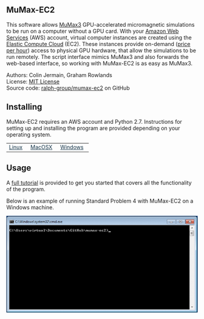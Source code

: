 ## MuMax-EC2 ##

This software allows [MuMax3](http://mumax.github.io/) GPU-accelerated micromagnetic simulations to be run on a computer without a GPU card. With your [Amazon Web Services](http://aws.amazon.com/) (AWS) account, virtual computer instances are created using the [Elastic Compute Cloud](http://aws.amazon.com/ec2/) (EC2). These instances provide on-demand ([price per hour](http://aws.amazon.com/ec2/pricing/)) access to physical GPU hardware, that allow the simulations to be run remotely. The script interface mimics MuMax3 and also forwards the web-based interface, so working with MuMax-EC2 is as easy as MuMax3.

Authors: Colin Jermain, Graham Rowlands  
License: [MIT License](license.md)   
Source code: [ralph-group/mumax-ec2](http://www.github.com/ralph-group/mumax-ec2) on GitHub

## Installing ##

MuMax-EC2 requires an AWS account and Python 2.7. Instructions for setting up and installing the program are provided depending on your operating system.

<table>
    <tr>
        <td style="padding-right: 1em; text-align: center">
            <a href="install_linux.md" style="color: #153549; text-decoration: underline">
            <div style="font-size: 4em; line-height: 1.5em;">
                <i class="fa fa-linux"></i>
            </div>
            Linux
            </a>
        </td>
        <td style="padding-right: 1em; text-align: center">
            <a href="install_mac.md" style="color: #153549; text-decoration: underline">
            <div style="font-size: 4em; line-height: 1.5em;">
            <i class="fa fa-apple"></i>
            </div> 
            MacOSX
            </a>
        </td>    
        <td style="padding-right: 1em; text-align: center">
            <a href="install_windows.md" style="color: #153549; text-decoration: underline">
            <div style="font-size: 4em; line-height: 1.5em;">
                <i class="fa fa-windows"></i>
            </div>
            Windows
            </a>
        </td>
    </tr>
</table>


## Usage ##

A [full tutorial](tutorial.md) is provided to get you started that covers all the functionality of the program. 

Below is an example of running Standard Problem 4 with MuMax-EC2 on a Windows machine.

<img src="standard_problem_4.gif" />